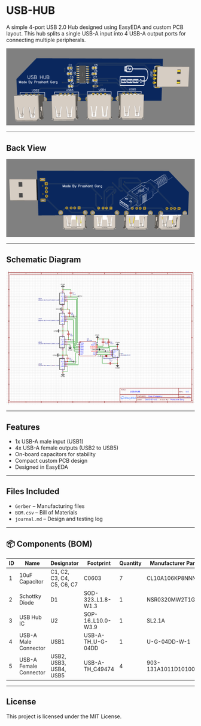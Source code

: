 # USB-HUB

A simple 4-port USB 2.0 Hub designed using EasyEDA and custom PCB layout. This hub splits a single USB-A input into 4 USB-A output ports for connecting multiple peripherals.

![USB Hub Render](usbhub.PNG)

---
## Back View

![back](backview.PNG)

---
## Schematic Diagram

![Schematic](schematics.PNG)

---


## Features

- 1x USB-A male input (USB1)
- 4x USB-A female outputs (USB2 to USB5)
- On-board capacitors for stability
- Compact custom PCB design
- Designed in EasyEDA

---
## Files Included

- `Gerber` – Manufacturing files
- `BOM.csv` – Bill of Materials
- `journal.md` – Design and testing log
---

## 📦 Components (BOM)
| ID | Name                   | Designator                 | Footprint          | Quantity | Manufacturer Part  | Manufacturer |
| -- | ---------------------- | -------------------------- | ------------------ | -------- | ------------------ | ------------ |
| 1  | 10uF Capacitor         | C1, C2, C3, C4, C5, C6, C7 | C0603              | 7        | CL10A106KP8NNNC    | Samsung      |
| 2  | Schottky Diode         | D1                         | SOD-323\_L1.8-W1.3 | 1        | NSR0320MW2T1G      | Onsemi       |
| 3  | USB Hub IC             | U2                         | SOP-16\_L10.0-W3.9 | 1        | SL2.1A             | CoreChips    |
| 4  | USB-A Male Connector   | USB1                       | USB-A-TH\_U-G-04DD | 1        | U-G-04DD-W-1       | 韩电韩瑞         |
| 5  | USB-A Female Connector | USB2, USB3, USB4, USB5     | USB-A-TH\_C49474   | 4        | 903-131A1011D10100 | 精拓金电         |
---
## License

This project is licensed under the MIT License.

